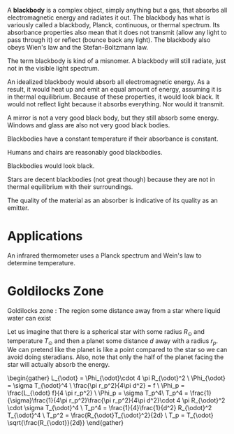 A **blackbody** is a complex object, simply anything but a gas, that absorbs all electromagnetic energy and radiates it out. The blackbody has what is variously called a blackbody, Planck, continuous, or thermal spectrum. Its absorbance properties also mean that it does not transmit (allow any light to pass through it) or reflect (bounce back any light). The blackbody also obeys Wien's law and the Stefan-Boltzmann law.



The term blackbody is kind of a misnomer. A blackbody will still radiate, just not in the visible light spectrum.

An idealized blackbody would absorb all electromagnetic energy. As a result, it would heat up and emit an equal amount of energy, assuming it is in thermal equilibrium. Because of these properties, it would look black. It would not reflect light because it absorbs everything. Nor would it transmit.

A mirror is not a very good black body, but they still absorb some energy. Windows and glass are also not very good black bodies.

Blackbodies have a constant temperature if their absorbance is constant.

Humans and chairs are reasonably good blackbodies. 

Blackbodies would look black.

Stars are decent blackbodies (not great though) because they are not in thermal equilibrium with their surroundings.

The quality of the material as an absorber is indicative of its quality as an emitter.

# Applications

An infrared thermometer uses a Planck spectrum and Wein's law to determine temperature.

# Goldilocks Zone

Goldilocks zone
: The region some distance away from a star where liquid water can exist

Let us imagine that there is a spherical star with some radius $R_{\odot}$ and temperature $T_{\odot}$ and then a planet some distance $d$ away with a radius $r_p$. We can pretend like the planet is like a point compared to the star so we can avoid doing steradians. Also, note that only the half of the planet facing the star will actually absorb the energy. 

\begin{gather}
L_{\odot} = \Phi_{\odot}\cdot 4 \pi R_{\odot}^2 \\
\Phi_{\odot} = \sigma T_{\odot}^4 \\
\frac{\pi r_p^2}{4\pi d^2} = f \\
\Phi_p = \frac{L_{\odot} f}{4 \pi r_p^2} \\
\Phi_p = \sigma T_p^4\\
T_p^4 = \frac{1}{\sigma}\frac{1}{4\pi r_p^2}\frac{\pi r_p^2}{4\pi d^2}\cdot 4 \pi R_{\odot}^2 \cdot \sigma T_{\odot}^4 \\
T_p^4 = \frac{1}{4}\frac{1}{d^2} R_{\odot}^2 T_{\odot}^4 \\
T_p^2 = \frac{R_{\odot}T_{\odot}^2}{2d} \\
T_p = T_{\odot} \sqrt{\frac{R_{\odot}}{2d}}
\end{gather}
